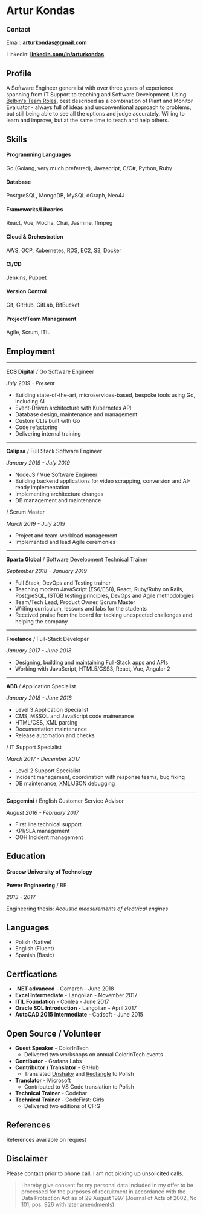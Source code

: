 # Artur Kondas

### Contact

Email: [**arturkondas@gmail.com**](mailto:arturkondas@gmail.com?subject=[GitHub]%20Resume)

Linkedin: [**linkedin.com/in/arturkondas**](https://linkedin.com/in/arturkondas)

## Profile

A Software Engineer generalist with over three years of experience spanning from IT Support to teaching and Software Development. Using [Belbin's Team Roles](https://www.belbin.com/about/belbin-team-roles/), best described as a combination of Plant and Monitor Evaluator - always full of ideas and unconventional approach to problems, but still being able to see all the options and judge accurately. Willing to learn and improve, but at the same time to teach and help others.

## Skills

#### Programming Languages

Go (Golang, very much preferred), Javascript, C/C#, Python, Ruby

#### Database

PostgreSQL, MongoDB, MySQL dGraph, Neo4J

#### Frameworks/Libraries

React, Vue, Mocha, Chai, Jasmine, ffmpeg

#### Cloud & Orchestration

AWS, GCP, Kubernetes, RDS, EC2, S3, Docker

#### CI/CD

Jenkins, Puppet

#### Version Control

Git, GitHub, GitLab, BitBucket

#### Project/Team Management

Agile, Scrum, ITIL

## Employment

---

**ECS Digital** / Go Software Engineer

*July 2019 - Present*

* Building state-of-the-art, microservices-based, bespoke tools using Go, including AI
* Event-Driven architecture with Kubernetes API
* Database design, maintenance and management
* Custom CLIs built with Go
* Code refactoring
* Delivering internal training

---

**Calipsa** / Full Stack Software Engineer

*January 2019 - July 2019*

* NodeJS / Vue Software Engineer
* Building backend applications for video scrapping, conversion and AI-ready implementation
* Implementing architecture changes
* DB management and maintenance

/ Scrum Master

*March 2019 - July 2019*

* Project and team-workload management
* Implemented and lead Agile ceremonies

---

**Sparta Global** / Software Development Technical Trainer

*September 2018 - January 2019*

* Full Stack, DevOps and Testing trainer
* Teaching modern JavaScript (ES6/ES8), React, Ruby/Ruby on Rails, PostgreSQL, ISTQB testing principles, DevOps and Agile methodologies
* Team/Tech Lead, Product Owner, Scrum Master
* Writing curriculum, lessons and labs for the students
* Received praise from the board for tacking unexpected challenges and helping the company

---

**Freelance** / Full-Stack Developer

*January 2017 - June 2018*

* Designing, building and maintaining Full-Stack apps and APIs
* Working with JavaScript, HTML5/CSS3, React, Vue, Angular 2

---

**ABB** / Application Specialist

*January 2018 - June 2018*

* Level 3 Application Specialist
* CMS, MSSQL and JavaScript code mainenance
* HTML/CSS, XML parsing
* Documentation maintenance
* Release automation and checks

/ IT Support Specialist

*March 2017 - December 2017*

* Level 2 Support Specialist
* Incident management, coordination with response teams, bug fixing
* DB maintenance, XML/JSON debugging

---

**Capgemini** / English Customer Service Advisor

*August 2016 - February 2017*

* First line technical support
* KPI/SLA management
* OOH Incident management

## Education

#### Cracow University of Technology

**Power Engineering** / BE

*2013 - 2017*

Engineering thesis: *Acoustic measurements of electrical engines*

## Languages

* Polish (Native)
* English (Fluent)
* Spanish (Basic)

## Certfications

* **.NET advanced** - Comarch - June 2018
* **Excel Intermediate** - Langolian - November 2017
* **ITIL Foundation** - Conlea - June 2017
* **Oracle SQL Introduction** - Langolian - April 2017
* **AutoCAD 2015 Intermediate** - Cadsoft - June 2015

## Open Source / Volunteer

* **Guest Speaker** - ColorInTech
  * Delivered two workshops on annual ColorInTech events 
* **Contibutor** - Grafana Labs
* **Contributor / Translator** - GitHub 
  * Translated [Unshaky](https://github.com/aahung/Unshaky) and [Rectangle](https://github.com/rxhanson/Rectangle) to Polish
* **Translator** - Microsoft
  * Contributed to VS Code translation to Polish
* **Technical Trainer** - Codebar
* **Technical Trainer** - CodeFirst: Girls
  * Delivered two editions of CF:G

## References

References available on request

## Disclaimer

Please contact prior to phone call, I am not picking up unsolicited calls.

 > I hereby give consent for my personal data included in my offer to be processed for the purposes of recruitment in accordance with the Data Protection Act as of 29 August 1997 (Journal of Acts of 2002, No 101, pos. 926 with later amendments)

